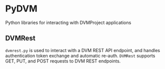 # PyDVM

Python libraries for interacting with DVMProject applications

## DVMRest

`dvmrest.py` is used to interact with a DVM REST API endpoint, and handles authentication token exchange and automatic re-auth. `DVMRest` supports GET, PUT, and POST requests to DVM REST endpoints.